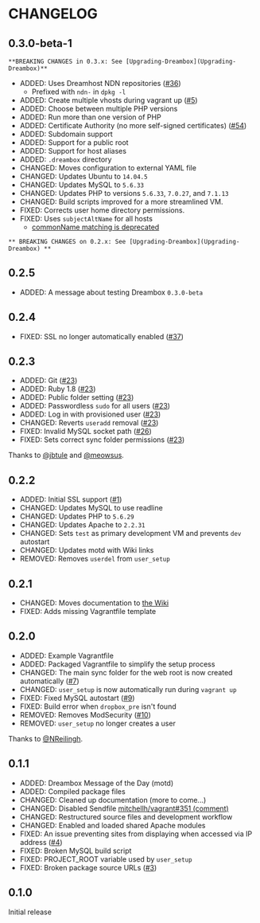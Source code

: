 # CHANGELOG

## 0.3.0-beta-1

```
**BREAKING CHANGES in 0.3.x: See [Upgrading-Dreambox](Upgrading-Dreambox)**
```

- ADDED: Uses Dreamhost NDN repositories ([#36](../../issues/36))
  - Prefixed with `ndn-` in `dpkg -l`
- ADDED: Create multiple vhosts during vagrant up ([#5](../../issues/5))
- ADDED: Choose between multiple PHP versions
- ADDED: Run more than one version of PHP
- ADDED: Certificate Authority (no more self-signed certificates) ([#54](../../issues/54))
- ADDED: Subdomain support
- ADDED: Support for a public root
- ADDED: Support for host aliases
- ADDED: `.dreambox` directory
- CHANGED: Moves configuration to external YAML file
- CHANGED: Updates Ubuntu to `14.04.5`
- CHANGED: Updates MySQL to `5.6.33`
- CHANGED: Updates PHP to versions `5.6.33`, `7.0.27`, and `7.1.13`
- CHANGED: Build scripts improved for a more streamlined VM.
- FIXED: Corrects user home directory permissions.
- FIXED: Uses `subjectAltName` for all hosts
	- [commonName matching is deprecated](https://groups.google.com/a/chromium.org/forum/m/#!topic/security-dev/IGT2fLJrAeo)

```
** BREAKING CHANGES on 0.2.x: See [Upgrading-Dreambox](Upgrading-Dreambox) **
```

## 0.2.5

- ADDED: A message about testing Dreambox `0.3.0-beta`

## 0.2.4

- FIXED: SSL no longer automatically enabled ([#37](../../issues/37))

## 0.2.3

- ADDED: Git ([#23](../../pull/23))
- ADDED: Ruby 1.8 ([#23](../../pull/23))
- ADDED: Public folder setting ([#23](../../pull/23))
- ADDED: Passwordless `sudo` for all users ([#23](../../pull/23))
- ADDED: Log in with provisioned user ([#23](../../pull/23))
- CHANGED: Reverts `useradd` removal ([#23](../../pull/23))
- FIXED: Invalid MySQL socket path ([#26](../../pull/26))
- FIXED: Sets correct sync folder permissions ([#23](../../pull/23))

Thanks to [@jbtule](https://github.com/jbtule) and [@meowsus](https://github.com/meowsus).

## 0.2.2

- ADDED: Initial SSL support ([#1](../../issues/1))
- CHANGED: Updates MySQL to use readline
- CHANGED: Updates PHP to `5.6.29`
- CHANGED: Updates Apache to `2.2.31`
- CHANGED: Sets `test` as primary development VM and prevents `dev` autostart
- CHANGED: Updates motd with Wiki links
- REMOVED: Removes `userdel` from `user_setup`

## 0.2.1

- CHANGED: Moves documentation to [the Wiki](Home)
- FIXED: Adds missing Vagrantfile template

## 0.2.0

- ADDED: Example Vagrantfile
- ADDED: Packaged Vagrantfile to simplify the setup process
- CHANGED: The main sync folder for the web root is now created automatically ([#7](../../issues/7))
- CHANGED: `user_setup` is now automatically run during `vagrant up`
- FIXED: Fixed MySQL autostart ([#9](../../issues/9))
- FIXED: Build error when `dropbox_pre` isn't found
- REMOVED: Removes ModSecurity ([#10](../../issues/10))
- REMOVED: `user_setup` no longer creates a user

Thanks to [@NReilingh](https://github.com/NReilingh).

## 0.1.1

- ADDED: Dreambox Message of the Day (motd)
- ADDED: Compiled package files
- CHANGED: Cleaned up documentation (more to come...)
- CHANGED: Disabled Sendfile [mitchellh/vagrant#351 (comment)](https://github.com/mitchellh/vagrant/issues/351#issuecomment-1339640)
- CHANGED: Restructured source files and development workflow
- CHANGED: Enabled and loaded shared Apache modules
- FIXED: An issue preventing sites from displaying when accessed via IP address ([#4](../../issues/4))
- FIXED: Broken MySQL build script
- FIXED: PROJECT_ROOT variable used by `user_setup`
- FIXED: Broken package source URLs ([#3](../../issues/3))

## 0.1.0

Initial release

